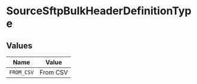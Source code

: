 # SourceSftpBulkHeaderDefinitionType


## Values

| Name       | Value      |
| ---------- | ---------- |
| `FROM_CSV` | From CSV   |